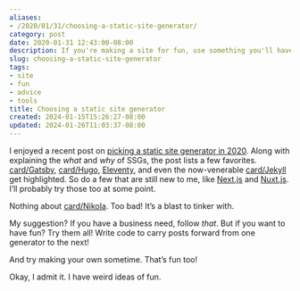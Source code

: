 ```yaml
---
aliases:
- /2020/01/31/choosing-a-static-site-generator/
category: post
date: 2020-01-31 12:43:00-08:00
description: If you're making a site for fun, use something you'll have fun with
slug: choosing-a-static-site-generator
tags:
- site
- fun
- advice
- tools
title: Choosing a static site generator
created: 2024-01-15T15:26:27-08:00
updated: 2024-01-26T11:03:37-08:00
---
```


I enjoyed a recent post on [picking a static site generator in 2020](https://snipcart.com/blog/choose-best-static-site-generator). Along with explaining the *what* and *why* of SSGs, the post lists a few favorites. [card/Gatsby](../../../card/Gatsby.md), [card/Hugo](../../../card/Hugo.md), [Eleventy](../../../card/Eleventy.md), and even the now-venerable [card/Jekyll](../../../card/Jekyll.md) get highlighted. So do a few that are still new to me, like [Next.js](https://nextjs.org/) and [Nuxt.js](https://nuxtjs.org/). I’ll probably try those too at some point.

Nothing about [card/Nikola](../../../card/Nikola.md). Too bad! It’s a blast to tinker with.

My suggestion? If you have a business need, follow *that*. But if you want to have fun? Try them all! Write code to carry posts forward from one generator to the next!

And try making your own sometime. That’s fun too!

Okay, I admit it. I have weird ideas of fun.
